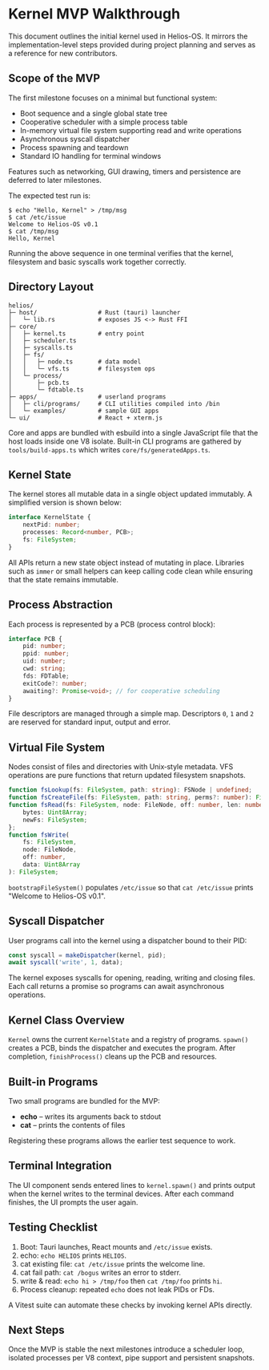 # Kernel MVP Walkthrough

This document outlines the initial kernel used in Helios-OS. It mirrors the implementation-level steps provided during project planning and serves as a reference for new contributors.

## Scope of the MVP

The first milestone focuses on a minimal but functional system:

- Boot sequence and a single global state tree
- Cooperative scheduler with a simple process table
- In-memory virtual file system supporting read and write operations
- Asynchronous syscall dispatcher
- Process spawning and teardown
- Standard IO handling for terminal windows

Features such as networking, GUI drawing, timers and persistence are deferred to later milestones.

The expected test run is:

```
$ echo "Hello, Kernel" > /tmp/msg
$ cat /etc/issue
Welcome to Helios-OS v0.1
$ cat /tmp/msg
Hello, Kernel
```

Running the above sequence in one terminal verifies that the kernel, filesystem and basic syscalls work together correctly.

## Directory Layout

```
helios/
├─ host/                 # Rust (tauri) launcher
│   └─ lib.rs            # exposes JS <-> Rust FFI
├─ core/
│   ├─ kernel.ts         # entry point
│   ├─ scheduler.ts
│   ├─ syscalls.ts
│   ├─ fs/
│   │   ├─ node.ts       # data model
│   │   └─ vfs.ts        # filesystem ops
│   └─ process/
│       ├─ pcb.ts
│       └─ fdtable.ts
├─ apps/                 # userland programs
│   ├─ cli/programs/     # CLI utilities compiled into /bin
│   └─ examples/         # sample GUI apps
└─ ui/                   # React + xterm.js
```

Core and apps are bundled with esbuild into a single JavaScript file that the host loads inside one V8 isolate.
Built-in CLI programs are gathered by `tools/build-apps.ts` which writes `core/fs/generatedApps.ts`.

## Kernel State

The kernel stores all mutable data in a single object updated immutably. A simplified version is shown below:

```ts
interface KernelState {
    nextPid: number;
    processes: Record<number, PCB>;
    fs: FileSystem;
}
```

All APIs return a new state object instead of mutating in place. Libraries such as `immer` or small helpers can keep calling code clean while ensuring that the state remains immutable.

## Process Abstraction

Each process is represented by a PCB (process control block):

```ts
interface PCB {
    pid: number;
    ppid: number;
    uid: number;
    cwd: string;
    fds: FDTable;
    exitCode?: number;
    awaiting?: Promise<void>; // for cooperative scheduling
}
```

File descriptors are managed through a simple map. Descriptors `0`, `1` and `2` are reserved for standard input, output and error.

## Virtual File System

Nodes consist of files and directories with Unix‑style metadata. VFS operations are pure functions that return updated filesystem snapshots.

```ts
function fsLookup(fs: FileSystem, path: string): FSNode | undefined;
function fsCreateFile(fs: FileSystem, path: string, perms?: number): FileSystem;
function fsRead(fs: FileSystem, node: FileNode, off: number, len: number): {
    bytes: Uint8Array;
    newFs: FileSystem;
};
function fsWrite(
    fs: FileSystem,
    node: FileNode,
    off: number,
    data: Uint8Array
): FileSystem;
```

`bootstrapFileSystem()` populates `/etc/issue` so that `cat /etc/issue` prints "Welcome to Helios-OS v0.1".

## Syscall Dispatcher

User programs call into the kernel using a dispatcher bound to their PID:

```ts
const syscall = makeDispatcher(kernel, pid);
await syscall('write', 1, data);
```

The kernel exposes syscalls for opening, reading, writing and closing files. Each call returns a promise so programs can await asynchronous operations.

## Kernel Class Overview

`Kernel` owns the current `KernelState` and a registry of programs. `spawn()` creates a PCB, binds the dispatcher and executes the program. After completion, `finishProcess()` cleans up the PCB and resources.

## Built-in Programs

Two small programs are bundled for the MVP:

- **echo** – writes its arguments back to stdout
- **cat** – prints the contents of files

Registering these programs allows the earlier test sequence to work.

## Terminal Integration

The UI component sends entered lines to `kernel.spawn()` and prints output when the kernel writes to the terminal devices. After each command finishes, the UI prompts the user again.

## Testing Checklist

1. Boot: Tauri launches, React mounts and `/etc/issue` exists.
2. echo: `echo HELIOS` prints `HELIOS`.
3. cat existing file: `cat /etc/issue` prints the welcome line.
4. cat fail path: `cat /bogus` writes an error to stderr.
5. write & read: `echo hi > /tmp/foo` then `cat /tmp/foo` prints `hi`.
6. Process cleanup: repeated `echo` does not leak PIDs or FDs.

A Vitest suite can automate these checks by invoking kernel APIs directly.

## Next Steps

Once the MVP is stable the next milestones introduce a scheduler loop, isolated processes per V8 context, pipe support and persistent snapshots.
